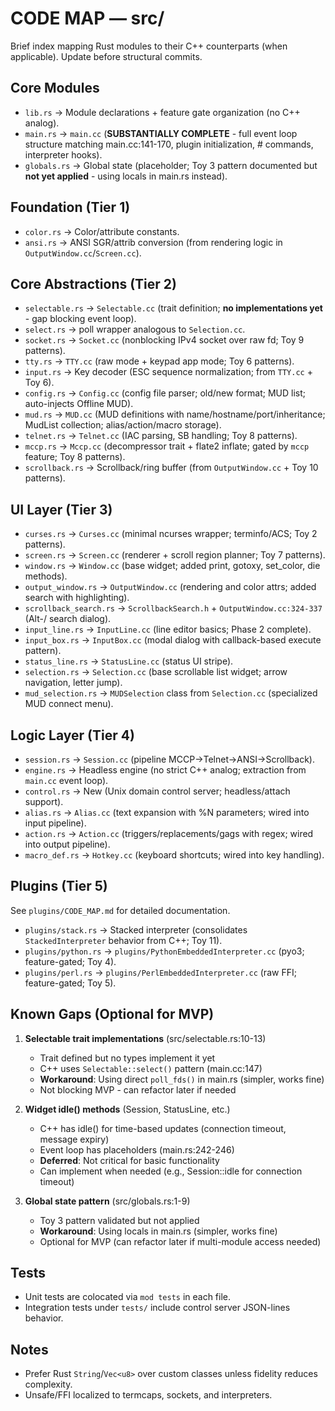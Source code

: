 # CODE MAP — src/

Brief index mapping Rust modules to their C++ counterparts (when applicable). Update before structural commits.

## Core Modules

- `lib.rs` → Module declarations + feature gate organization (no C++ analog).
- `main.rs` → `main.cc` (**SUBSTANTIALLY COMPLETE** - full event loop structure matching main.cc:141-170, plugin initialization, # commands, interpreter hooks).
- `globals.rs` → Global state (placeholder; Toy 3 pattern documented but **not yet applied** - using locals in main.rs instead).

## Foundation (Tier 1)

- `color.rs` → Color/attribute constants.
- `ansi.rs` → ANSI SGR/attrib conversion (from rendering logic in `OutputWindow.cc`/`Screen.cc`).

## Core Abstractions (Tier 2)

- `selectable.rs` → `Selectable.cc` (trait definition; **no implementations yet** - gap blocking event loop).
- `select.rs` → poll wrapper analogous to `Selection.cc`.
- `socket.rs` → `Socket.cc` (nonblocking IPv4 socket over raw fd; Toy 9 patterns).
- `tty.rs` → `TTY.cc` (raw mode + keypad app mode; Toy 6 patterns).
- `input.rs` → Key decoder (ESC sequence normalization; from `TTY.cc` + Toy 6).
- `config.rs` → `Config.cc` (config file parser; old/new format; MUD list; auto-injects Offline MUD).
- `mud.rs` → `MUD.cc` (MUD definitions with name/hostname/port/inheritance; MudList collection; alias/action/macro storage).
- `telnet.rs` → `Telnet.cc` (IAC parsing, SB handling; Toy 8 patterns).
- `mccp.rs` → `Mccp.cc` (decompressor trait + flate2 inflate; gated by `mccp` feature; Toy 8 patterns).
- `scrollback.rs` → Scrollback/ring buffer (from `OutputWindow.cc` + Toy 10 patterns).

## UI Layer (Tier 3)

- `curses.rs` → `Curses.cc` (minimal ncurses wrapper; terminfo/ACS; Toy 2 patterns).
- `screen.rs` → `Screen.cc` (renderer + scroll region planner; Toy 7 patterns).
- `window.rs` → `Window.cc` (base widget; added print, gotoxy, set_color, die methods).
- `output_window.rs` → `OutputWindow.cc` (rendering and color attrs; added search with highlighting).
- `scrollback_search.rs` → `ScrollbackSearch.h` + `OutputWindow.cc:324-337` (Alt-/ search dialog).
- `input_line.rs` → `InputLine.cc` (line editor basics; Phase 2 complete).
- `input_box.rs` → `InputBox.cc` (modal dialog with callback-based execute pattern).
- `status_line.rs` → `StatusLine.cc` (status UI stripe).
- `selection.rs` → `Selection.cc` (base scrollable list widget; arrow navigation, letter jump).
- `mud_selection.rs` → `MUDSelection` class from `Selection.cc` (specialized MUD connect menu).

## Logic Layer (Tier 4)

- `session.rs` → `Session.cc` (pipeline MCCP→Telnet→ANSI→Scrollback).
- `engine.rs` → Headless engine (no strict C++ analog; extraction from `main.cc` event loop).
- `control.rs` → New (Unix domain control server; headless/attach support).
- `alias.rs` → `Alias.cc` (text expansion with %N parameters; wired into input pipeline).
- `action.rs` → `Action.cc` (triggers/replacements/gags with regex; wired into output pipeline).
- `macro_def.rs` → `Hotkey.cc` (keyboard shortcuts; wired into key handling).

## Plugins (Tier 5)

See `plugins/CODE_MAP.md` for detailed documentation.

- `plugins/stack.rs` → Stacked interpreter (consolidates `StackedInterpreter` behavior from C++; Toy 11).
- `plugins/python.rs` → `plugins/PythonEmbeddedInterpreter.cc` (pyo3; feature-gated; Toy 4).
- `plugins/perl.rs` → `plugins/PerlEmbeddedInterpreter.cc` (raw FFI; feature-gated; Toy 5).

## Known Gaps (Optional for MVP)

1. **Selectable trait implementations** (src/selectable.rs:10-13)
   - Trait defined but no types implement it yet
   - C++ uses `Selectable::select()` pattern (main.cc:147)
   - **Workaround**: Using direct `poll_fds()` in main.rs (simpler, works fine)
   - Not blocking MVP - can refactor later if needed

2. **Widget idle() methods** (Session, StatusLine, etc.)
   - C++ has idle() for time-based updates (connection timeout, message expiry)
   - Event loop has placeholders (main.rs:242-246)
   - **Deferred**: Not critical for basic functionality
   - Can implement when needed (e.g., Session::idle for connection timeout)

3. **Global state pattern** (src/globals.rs:1-9)
   - Toy 3 pattern validated but not applied
   - **Workaround**: Using locals in main.rs (simpler, works fine)
   - Optional for MVP (can refactor later if multi-module access needed)

## Tests

- Unit tests are colocated via `mod tests` in each file.
- Integration tests under `tests/` include control server JSON-lines behavior.

## Notes

- Prefer Rust `String`/`Vec<u8>` over custom classes unless fidelity reduces complexity.
- Unsafe/FFI localized to termcaps, sockets, and interpreters.
